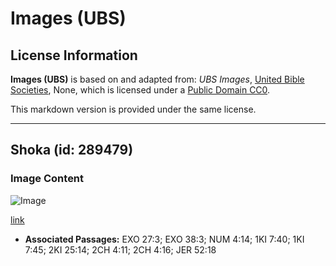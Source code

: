 # Images (UBS)

## License Information

**Images (UBS)** is based on and adapted from: _UBS Images_, [United Bible Societies](https://unitedbiblesocieties.org/), None, which is licensed under a [Public Domain CC0](https://creativecommons.org/public-domain/cc0/).

This markdown version is provided under the same license.



--------------------------------

## Shoka (id: 289479)

### Image Content

![Image](https://cdn.aquifer.bible/aquifer-content/resources/Media/WEB-0455_shovel.jpg)

[link](https://cdn.aquifer.bible/aquifer-content/resources/Media/WEB-0455_shovel.jpg)

* **Associated Passages:** EXO 27:3; EXO 38:3; NUM 4:14; 1KI 7:40; 1KI 7:45; 2KI 25:14; 2CH 4:11; 2CH 4:16; JER 52:18

